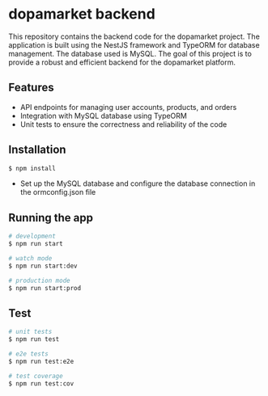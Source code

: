 
# dopamarket backend

This repository contains the backend code for the dopamarket project. The application is built using the NestJS framework and TypeORM for database management. The database used is MySQL. The goal of this project is to provide a robust and efficient backend for the dopamarket platform.

## Features
- API endpoints for managing user accounts, products, and orders
- Integration with MySQL database using TypeORM
- Unit tests to ensure the correctness and reliability of the code

## Installation

```bash
$ npm install
```

- Set up the MySQL database and configure the database connection in the ormconfig.json file

## Running the app

```bash
# development
$ npm run start

# watch mode
$ npm run start:dev

# production mode
$ npm run start:prod
```

## Test

```bash
# unit tests
$ npm run test

# e2e tests
$ npm run test:e2e

# test coverage
$ npm run test:cov
```